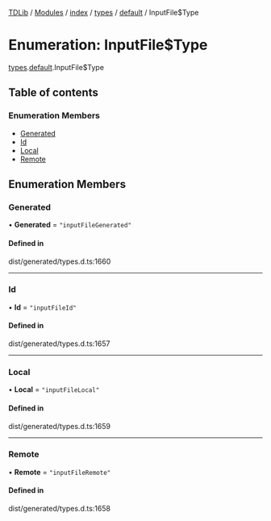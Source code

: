 [TDLib](../README.md) / [Modules](../modules.md) / [index](../modules/index.md) / [types](../modules/index.types.md) / [default](../modules/index.types.default.md) / InputFile$Type

# Enumeration: InputFile$Type

[types](../modules/index.types.md).[default](../modules/index.types.default.md).InputFile$Type

## Table of contents

### Enumeration Members

- [Generated](index.types.default.InputFile_Type.md#generated)
- [Id](index.types.default.InputFile_Type.md#id)
- [Local](index.types.default.InputFile_Type.md#local)
- [Remote](index.types.default.InputFile_Type.md#remote)

## Enumeration Members

### Generated

• **Generated** = ``"inputFileGenerated"``

#### Defined in

dist/generated/types.d.ts:1660

___

### Id

• **Id** = ``"inputFileId"``

#### Defined in

dist/generated/types.d.ts:1657

___

### Local

• **Local** = ``"inputFileLocal"``

#### Defined in

dist/generated/types.d.ts:1659

___

### Remote

• **Remote** = ``"inputFileRemote"``

#### Defined in

dist/generated/types.d.ts:1658
